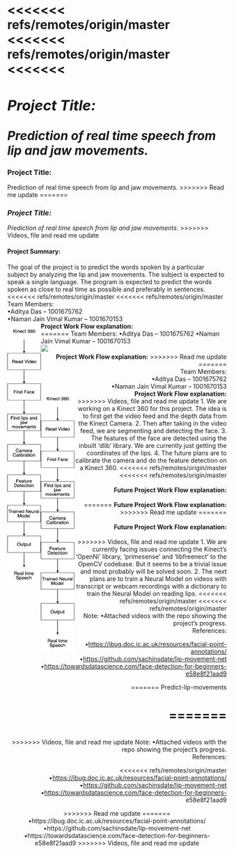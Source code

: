 <<<<<<< refs/remotes/origin/master
<<<<<<< refs/remotes/origin/master
<<<<<<<
<i><h3><b>Project Title:</b></h3>Prediction of real time speech from lip and jaw movements.</i>
=======
<h3><b>Project Title:</b></h3>Prediction of real time speech from lip and jaw movements.
>>>>>>> Read me update
=======
<i><h3><b>Project Title:</b></h3>Prediction of real time speech from lip and jaw movements.</i>
>>>>>>> Videos, file and read me update
<h4>Project Summary:</h4>
The goal of the project is to predict the words spoken by a particular subject by analyzing the lip and jaw
movements. The subject is expected to speak a single language. The program is expected to predict the
words
spoken as close to real time as possible and preferably in sentences.
<<<<<<< refs/remotes/origin/master
<<<<<<< refs/remotes/origin/master
<br>
Team Members:<br>
•Aditya Das – 1001675762<br>
•Naman Jain Vimal Kumar – 1001670153
<br>
<img src="https://github.com/adityadas8888/Predict-lip-movements/blob/master/images/flow.png" align='left' height=600px>
<b>Project Work Flow explanation:</b>
<br>
=======
Team Members:
•Aditya Das – 1001675762
•Naman Jain Vimal Kumar – 1001670153
<div align="center">
<div align="left"> <img src="https://github.com/adityadas8888/PredictMovieSuccess/tree/master/images/flow.png"</div>
<div align="right"> <b>Project Work Flow explanation:</b>
>>>>>>> Read me update
=======
<br>
Team Members:<br>
•Aditya Das – 1001675762<br>
•Naman Jain Vimal Kumar – 1001670153
<br>
<img src="https://github.com/adityadas8888/Predict-lip-movements/blob/master/images/flow.png" align='left' height=600px>
<b>Project Work Flow explanation:</b>
<br>
>>>>>>> Videos, file and read me update
1. We are working on a Kinect 360 for this project. The idea is to first get the
video feed and the depth data from the Kinect Camera.
2. Then after taking in the video feed, we are segmenting and detecting the
face.
3. The features of the face are detected using the inbuilt ‘dlib’ library. We are
currently just getting the coordinates of the lips.
4. The future plans are to calibrate the camera and do the feature detection on
a Kinect 360.
<<<<<<< refs/remotes/origin/master
<<<<<<< refs/remotes/origin/master
 <br>
 <br>
<b>Future Project Work Flow explanation:</b>
<br>
<br>
=======
<b>Future Project Work Flow explanation:</b>
>>>>>>> Read me update
=======
 <br>
 <br>
<b>Future Project Work Flow explanation:</b>
<br>
<br>
>>>>>>> Videos, file and read me update
1. We are currently facing issues connecting the Kinect’s ‘OpenNi’ library,
‘primesense’ and ‘libfreenect’ to the OpenCV codebase. But it seems to be a
trivial issue and most probably will be solved soon.
2. The next plans are to train a Neural Model on videos with transcript or
webcam recordings with a dictionary to train the Neural Model on reading
lips.
<<<<<<< refs/remotes/origin/master
<<<<<<< refs/remotes/origin/master
 <br>
Note:
•Attached videos with the repo showing the project’s progress.
<br>
References:

•https://ibug.doc.ic.ac.uk/resources/facial-point-annotations/<br>
•https://github.com/sachinsdate/lip-movement-net<br>
•https://towardsdatascience.com/face-detection-for-beginners-e58e8f21aad9


=======
Predict-lip-movements

>>>>>>>
=======
=======
 <br>
>>>>>>> Videos, file and read me update
Note:
•Attached videos with the repo showing the project’s progress.
<br>
References:

<<<<<<< refs/remotes/origin/master
•https://ibug.doc.ic.ac.uk/resources/facial-point-annotations/
•https://github.com/sachinsdate/lip-movement-net
•https://towardsdatascience.com/face-detection-for-beginners-
e58e8f21aad9

</div>
</div>
>>>>>>> Read me update
=======
•https://ibug.doc.ic.ac.uk/resources/facial-point-annotations/<br>
•https://github.com/sachinsdate/lip-movement-net<br>
•https://towardsdatascience.com/face-detection-for-beginners-e58e8f21aad9
>>>>>>> Videos, file and read me update
